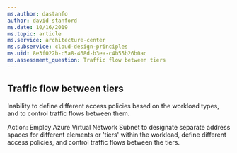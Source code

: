 ```yaml
---
ms.author: dastanfo
author: david-stanford
ms.date: 10/16/2019
ms.topic: article
ms.service: architecture-center
ms.subservice: cloud-design-principles
ms.uid: 8e3f022b-c5a8-468d-b3ea-c4b55b26b0ac
ms.assessment_question: Traffic flow between tiers
---
```

## Traffic flow between tiers

Inability to define different access policies based on the workload types, and to control traffic flows between them.

Action:
Employ Azure Virtual Network Subnet to designate separate address spaces for different elements or 'tiers' within the workload, define different access policies, and control traffic flows between the tiers.

